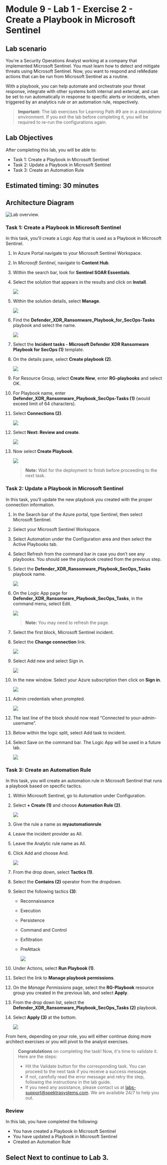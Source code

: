 # Module 9 - Lab 1 - Exercise 2 - Create a Playbook in Microsoft Sentinel

## Lab scenario

You're a Security Operations Analyst working at a company that implemented Microsoft Sentinel. You must learn how to detect and mitigate threats using Microsoft Sentinel. Now, you want to respond and reMediate actions that can be run from Microsoft Sentinel as a routine.

With a playbook, you can help automate and orchestrate your threat response, integrate with other systems both internal and external, and can be set to run automatically in response to specific alerts or incidents, when triggered by an analytics rule or an automation rule, respectively.

>**Important:** The lab exercises for Learning Path #9 are in a *standalone* environment. If you exit the lab before completing it, you will be required to re-run the configurations again.

## Lab Objectives
  
After completing this lab, you will be able to:
- Task 1: Create a Playbook in Microsoft Sentinel
- Task 2: Update a Playbook in Microsoft Sentinel
- Task 3: Create an Automation Rule

## Estimated timing: 30 minutes

## Architecture Diagram

  ![Lab overview.](../Media/archdialab9ex2.png)

### Task 1: Create a Playbook in Microsoft Sentinel

In this task, you'll create a Logic App that is used as a Playbook in Microsoft Sentinel.

1. In Azure Portal navigate to your Microsoft Sentinel Workspace.

1. In *Microsoft Sentinel*, navigate to **Content Hub**.

1. Within the search bar, look for **Sentinel SOAR Essentials**.

1. Select the solution that appears in the results and click on **Install**.

   ![](../Media/6.png)

1. Within the solution details, select **Manage**.

    ![](../Media/5.png)

1. Find the **Defender_XDR_Ransomware_Playbook_for_SecOps-Tasks** playbook and select the name.

   ![](../Media/4.png)

1. Select the **Incident tasks - Microsoft Defender XDR Ransomware Playbook for SecOps (1)** template.

1. On the details pane, select **Create playbook (2)**.

    ![](../Media/7.png)

1. For Resource Group, select **Create New**, enter **RG-playbooks** and select OK.

1. For Playbook name, enter **Defender_XDR_Ransomware_Playbook_SecOps-Tasks (1)** (would exceed limit of 64 characters).

1. Select **Connections (2)**.

   ![](../Media/8.png)

1. Select **Next: Review and create**.

    ![](../Media/9.png)

1. Now select **Create Playbook**.

    ![](../Media/10.png)

    >**Note:** Wait for the deployment to finish before proceeding to the next task.

### Task 2: Update a Playbook in Microsoft Sentinel

In this task, you’ll update the new playbook you created with the proper connection information.

1. In the Search bar of the Azure portal, type Sentinel, then select Microsoft Sentinel.

1. Select your Microsoft Sentinel Workspace.

1. Select Automation under the Configuration area and then select the Active Playbooks tab.

1. Select Refresh from the command bar in case you don’t see any playbooks. You should see the playbook created from the previous step.

1. Select the **Defender_XDR_Ransomware_Playbook_SecOps_Tasks** playbook name.

   ![](../Media/11.png)

1. On the Logic App page for **Defender_XDR_Ransomware_Playbook_SecOps_Tasks**, in the command menu, select Edit.

    ![](../Media/12.png)

    >**Note:** You may need to refresh the page.

1. Select the first block, Microsoft Sentinel incident.

1. Select the **Change connection** link.

    ![](../Media/13.png)

1. Select Add new and select Sign in. 

    ![](../Media/14.png)

1. In the new window. Select your Azure subscription then click on **Sign in**.

   ![](../Media/15.png)

1. Admin credentials when prompted.

    ![](../Media/16.png)

1. The last line of the block should now read “Connected to your-admin-username”.

1. Below within the logic split, select Add task to incident.

1. Select Save on the command bar. The Logic App will be used in a future lab.

    ![](../Media/21.png)

### Task 3: Create an Automation Rule

In this task, you will create an automation rule in Microsoft Sentinel that runs a playbook based on specific tactics.

1. Within Microsoft Sentinel, go to Automation under Configuration.

1. Select **+ Create (1)** and choose **Automation Rule (2)**.

   ![](../Media/17.png)

1. Give the rule a name as **myautomationrule<inject key="DeploymentID" enableCopy="false"/>**

1. Leave the incident provider as All.

1. Leave the Analytic rule name as All.

1. Click Add and choose And.

    ![](../Media/18.png)

1. From the drop down, select **Tactics (1)**.

1. Select the **Contains (2)** operator from the dropdown.

1. Select the following tactics **(3)**:
    - Reconnaissance
    - Execution
    - Persistence
    - Command and Control
    - Exfiltration
    - PreAttack

      ![](../Media/19.png)

1. Under Actions, select **Run Playbook (1)**.

1. Select the link to **Manage playbook permissions**.

1. On the *Manage Permissions* page, select the **RG-Playbook** resource group you created in the previous lab, and select **Apply**.

1. From the drop down list, select the **Defender_XDR_Ransomware_Playbook_SecOps_Tasks (2)** playbook.

1. Select **Apply (3)** at the bottom.

   ![](../Media/20.png)

From here, depending on your role, you will either continue doing more architect exercises or you will pivot to the analyst exercises.

   > **Congratulations** on completing the task! Now, it's time to validate it. Here are the steps:
   > - Hit the Validate button for the corresponding task. You can proceed to the next task if you receive a success message.
   > - If not, carefully read the error message and retry the step, following the instructions in the lab guide.
   > - If you need any assistance, please contact us at labs-support@spektrasystems.com. We are available 24/7 to help you out.

   <validation step="9a03fda7-3dc7-407d-bbea-d9650d728011" />

### Review
In this lab, you have completed the following:
- You have created a Playbook in Microsoft Sentinel
- You have updated a Playbook in Microsoft Sentinel
- Created an Automation Rule

## Select **Next** to continue to Lab 3.
